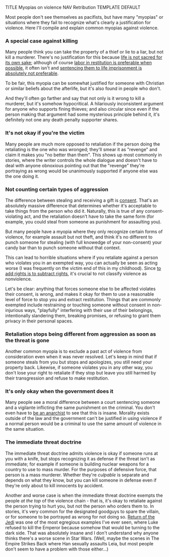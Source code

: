 TITLE Myopias on violence
NAV Retribution
TEMPLATE DEFAULT

Most people don't see themselves as pacifists, but have many "myopias" or situations where they fail to recognize what's clearly a justification for violence. Here I'll compile and explain common myopias against violence.

### A special case against killing

Many people think you can take the property of a thief or lie to a liar, but not kill a murderer. There's no justification for this because [life is not sacred for its own sake](life); although of course [labor in restitution is preferable when possible](forms_of_punishment), it often isn't and [sentencing them to life imprisonment is absolutely not preferable](imprisonment).

To be fair, this myopia can be somewhat justified for someone with Christian or similar beliefs about the afterlife, but it's also found in people who don't.

And they'll often go farther and say that not only is it wrong to kill a murderer, but it's somehow hypocritical. A hilariously inconsistent argument for anyone who supports fining thieves; and also circular since even if the person making that argument had some mysterious principle behind it, it's definitely not one any death penalty supporter shares.

### It's not okay if you're the victim

Many people are much more opposed to retaliation if the person doing the retaliating is the one who was wronged; they'll smear it as "revenge" and claim it makes you "no better than them". This shows up most commonly in stories, where the writer controls the whole dialogue and doesn't have to deal with anyone obnoxious pointing out that the "revenge" they're portraying as wrong would be unanimously supported if anyone else was the one doing it.

### Not counting certain types of aggression

The difference between stealing and receiving a gift is [consent](consent). That's an absolutely massive difference that determines whether it's acceptable to take things from the person who did it. Naturally, this is true of any consent-violating act, and the retaliation doesn't have to take the same form (for example, you could steal from someone as punishment for assaulting you).

But many people have a myopia where they only recognize certain forms of violence, for example assault but not theft, and think it's no different to punch someone for stealing (with full knowedge of your non-consent) your candy bar than to punch someone without that context.

This can lead to horrible situations where if you retaliate against a person who violates you in an exempted way, you can actually be seen as acting worse (I was frequently on the victim end of this in my childhood). Since [to add rights is to subtract rights](add_subtract_rights), it's crucial to not classify violence as nonviolence.

Let's be clear: anything that forces someone else to be affected violates their consent, is wrong, and makes it okay for them to use a reasonable level of force to stop you and extract restitution. Things that are commonly exempted include restraining or touching someone without consent in non-injurious ways, "playfully" interfering with their use of their belongings, intentionally slandering them, breaking promises, or refusing to grant them privacy in their personal spaces.

### Retaliation stops being different from aggression as soon as the threat is gone

Another common myopia is to exclude a past act of violence from consideration even when it was never resolved. Let's keep in mind that if someone steals from you but stops and apologizes, you still need your property back. Likewise, if someone violates you in any other way, you don't lose your right to retaliate if they stop but leave you still harmed by their transgression and refuse to make restitution.

### It's only okay when the government does it

Many people see a moral difference between a court sentencing someone and a vigilante inflicting the same punishment on the criminal. You don't even have to [be an anarchist](anarchism) to see that this is insane. Morality exists outside of the law and the government can't be justified in using violence if a normal person would be a criminal to use the same amount of violence in the same situation.

### The immediate threat doctrine

The immediate threat doctrine admits violence is okay if someone runs at you with a knife, but stops recognizing it as defense if the threat isn't as immediate; for example if someone is building nuclear weapons for a country to use to mass murder. For the purposes of defensive force, that person is a mass murderer. Whether they're *culpable* is separate and depends on what they know, but you can kill someone in defense even if they're only about to kill innocents by accident.

Another and worse case is when the immediate threat doctrine exempts the people *at the top* of the violence chain - that is, it's okay to retaliate against the person trying to hurt you, but not the person who orders them to. In stories, it's very common for the designated goodguys to spare the villain, or for someone to be portrayed as wrong for not doing so. [Return of the Jedi](/reviews/star_wars#episode-vi-return-of-the-jedi) was one of the most egregious examples I've ever seen, where Luke refused to kill the Emperor because somehow that would be turning to the dark side. That was absolutely insane and I don't understand why anyone thinks there's a worse scene in Star Wars. (Well, maybe the scenes in The Empire Strikes Back where Han sexually assaults Leia, but most people don't seem to have a problem with those either...)
